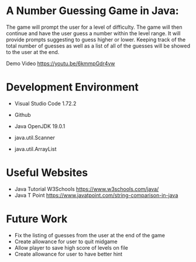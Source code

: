 # A Number Guessing Game in Java:

The game will prompt the user for a level of difficulty. The game will then continue and have the user
guess a number within the level range. It will provide prompts suggesting to guess higher or lower.
Keeping track of the total number of guesses as well as a list of all of the guesses will be showed
to the user at the end. 

Demo Video
https://youtu.be/6kmmpGdr4vw

# Development Environment

* Visual Studio Code 1.72.2
* Github

* Java OpenJDK 19.0.1
* java.util.Scanner
* java.util.ArrayList

# Useful Websites

* Java Tutorial W3Schools https://www.w3schools.com/java/
* Java T Point https://www.javatpoint.com/string-comparison-in-java

# Future Work

* Fix the listing of guesses from the user at the end of the game
* Create allowance for user to quit midgame
* Allow player to save high score of levels on file
* Create allowance for user to have better hint
